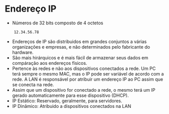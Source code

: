 # Endereço IP
- Números de 32 bits composto de 4 octetos
```
    12.34.56.78
```
- Endereços de IP são distribuidos em grandes conjuntos a várias organizações e empresas, e não determinados pelo fabricante do hardware.
- São mais hirárquicos e é mais fácil de armazenar seus dados em compáração aos endereços físicos.
- Pertence às redes e não aos dispositivos conectados a rede. Um PC terá sempre o mesmo MAC, mas o IP pode ser variável de acordo com a rede. A LAN é responsável por atribuir um endereço IP ao PC assim que se conecta na rede.
- Assim que um dispositivo for conectado a rede, o mesmo terá um IP gerado automaticamente para esse dispositivo (DHCP).
- IP Estático: Reservado, geralmente, para servidores.
- IP Dinâmico: Atribuido a dispositivos conectados na LAN